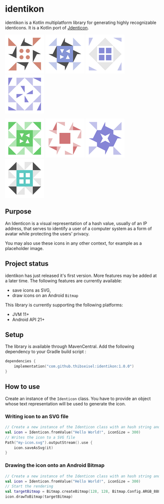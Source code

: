# identikon

identikon is a Kotlin multiplatform library for generating highly recognizable identicons. It is a
Kotlin port of [Jdenticon](https://github.com/dmester/jdenticon).

![](screenshots/sample_1.png)
![](screenshots/sample_2.png)
![](screenshots/sample_3.png)
![](screenshots/sample_4.png)

![](screenshots/sample_5.png)
![](screenshots/sample_6.png)
![](screenshots/sample_7.png)
![](screenshots/sample_8.png)

## Purpose

An Identicon is a visual representation of a hash value, usually of an IP address, that serves to
identify a user of a computer system as a form of avatar while protecting the users' privacy.

You may also use these icons in any other context, for example as a placeholder image.

## Project status

identikon has just released it's first version. More features may be added at a later time. The
following features are currently available:

- save icons as SVG,
- draw icons on an Android `Bitmap`

This library is currently supporting the following platforms:

- JVM 11+
- Android API 21+

## Setup

The library is available through MavenCentral. Add the following dependency to your Gradle build
script :

```kotlin
dependencies {
    implementation("com.github.thibseisel:identikon:1.0.0")
}
```

## How to use

Create an instance of the `Identicon` class. You have to provide an object whose text representation
will be used to generate the icon.

### Writing icon to an SVG file

```kotlin
// Create a new instance of the Identicon class with an hash string and the given size
val icon = Identicon.fromValue("Hello World!", iconSize = 300)
// Writes the icon to a SVG file
Path("my-icon.svg").outputStream().use {
    icon.saveAsSvg(it)
}
```

### Drawing the icon onto an Android Bitmap

```kotlin
// Create a new instance of the Identicon class with an hash string and the given size
val icon = Identicon.fromValue("Hello World!", iconSize = 300)
// Start the rendering
val targetBitmap = Bitmap.createBitmap(128, 128, Bitmap.Config.ARGB_8888)
icon.drawToBitmap(targetBitmap)
```
